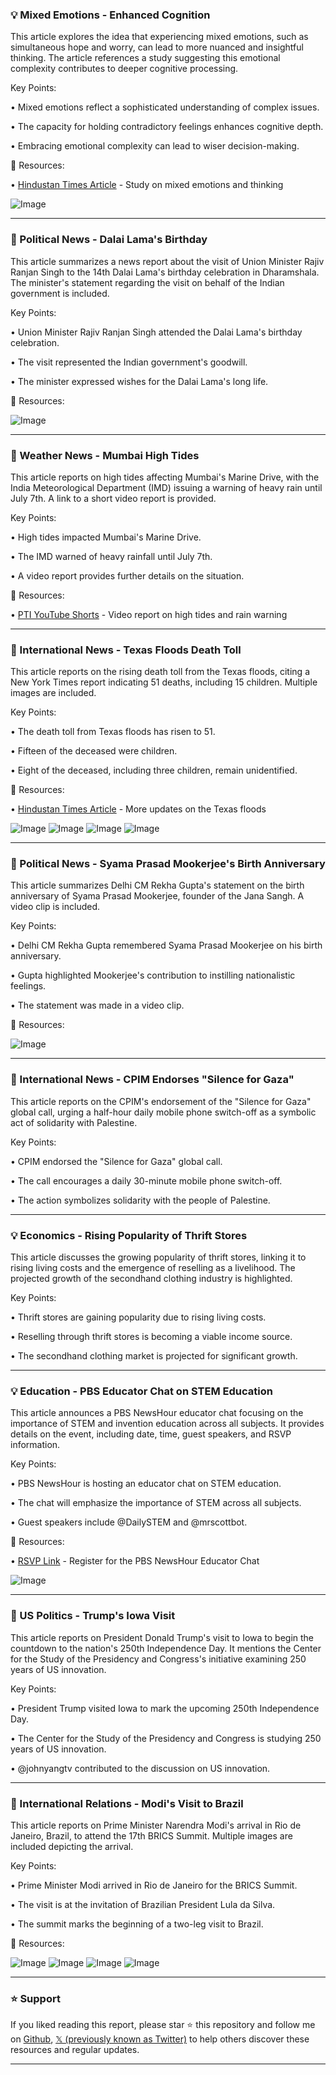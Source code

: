 ### 💡 Mixed Emotions - Enhanced Cognition

This article explores the idea that experiencing mixed emotions, such as simultaneous hope and worry, can lead to more nuanced and insightful thinking.  The article references a study suggesting this emotional complexity contributes to deeper cognitive processing.

Key Points:

• Mixed emotions reflect a sophisticated understanding of complex issues.


• The capacity for holding contradictory feelings enhances cognitive depth.


• Embracing emotional complexity can lead to wiser decision-making.


🔗 Resources:

• [Hindustan Times Article](https://hindustantimes.com/lifestyle/art-culture/can-your-mixed-emotions-make-your-a-better-thinker-new-science-says-it-can-101751699637187.html) - Study on mixed emotions and thinking

![Image](https://pbs.twimg.com/media/GvKJX2laAAEJzPZ?format=jpg&name=small)

---
### 🤖 Political News - Dalai Lama's Birthday

This article summarizes a news report about the visit of Union Minister Rajiv Ranjan Singh to the 14th Dalai Lama's birthday celebration in Dharamshala.  The minister's statement regarding the visit on behalf of the Indian government is included.

Key Points:

• Union Minister Rajiv Ranjan Singh attended the Dalai Lama's birthday celebration.


• The visit represented the Indian government's goodwill.


• The minister expressed wishes for the Dalai Lama's long life.



🔗 Resources:

![Image](https://pbs.twimg.com/amplify_video_thumb/1941748794045157376/img/CjxsKjoAw4huZpt_.jpg)

---
### 🤖 Weather News - Mumbai High Tides

This article reports on high tides affecting Mumbai's Marine Drive, with the India Meteorological Department (IMD) issuing a warning of heavy rain until July 7th.  A link to a short video report is provided.

Key Points:

• High tides impacted Mumbai's Marine Drive.


• The IMD warned of heavy rainfall until July 7th.


• A video report provides further details on the situation.


🔗 Resources:

• [PTI YouTube Shorts](https://youtube.com/shorts/pZ96T9GyaD8) - Video report on high tides and rain warning


---
### 🤖 International News - Texas Floods Death Toll

This article reports on the rising death toll from the Texas floods, citing a New York Times report indicating 51 deaths, including 15 children.  Multiple images are included.


Key Points:

• The death toll from Texas floods has risen to 51.


• Fifteen of the deceased were children.


• Eight of the deceased, including three children, remain unidentified.


🔗 Resources:

• [Hindustan Times Article](https://hindustantimes.com/world-news/us-news/texas-floods-43-dead-rescue-mission-ongoing-trumps-job-cuts-linked-to-delayed-forecast-5-points-101751760433234.html) - More updates on the Texas floods


![Image](https://pbs.twimg.com/media/GvJUd-da8AAxarp?format=jpg&name=360x360)
![Image](https://pbs.twimg.com/media/GvJUd-daoAA7bMf?format=jpg&name=360x360)
![Image](https://pbs.twimg.com/media/GvJUfVeaAAIIDaR?format=jpg&name=360x360)
![Image](https://pbs.twimg.com/media/GvJUfWwWQAAhCg4?format=jpg&name=360x360)

---
### 🤖 Political News - Syama Prasad Mookerjee's Birth Anniversary

This article summarizes Delhi CM Rekha Gupta's statement on the birth anniversary of Syama Prasad Mookerjee, founder of the Jana Sangh.  A video clip is included.

Key Points:

• Delhi CM Rekha Gupta remembered Syama Prasad Mookerjee on his birth anniversary.


• Gupta highlighted Mookerjee's contribution to instilling nationalistic feelings.


• The statement was made in a video clip.


🔗 Resources:

![Image](https://pbs.twimg.com/amplify_video_thumb/1941705552758964224/img/OexUYlsgcfWwq1Q7.jpg)


---
### 🤖 International News - CPIM Endorses "Silence for Gaza"

This article reports on the CPIM's endorsement of the "Silence for Gaza" global call, urging a half-hour daily mobile phone switch-off as a symbolic act of solidarity with Palestine.


Key Points:

• CPIM endorsed the "Silence for Gaza" global call.


• The call encourages a daily 30-minute mobile phone switch-off.


• The action symbolizes solidarity with the people of Palestine.


---
### 💡 Economics - Rising Popularity of Thrift Stores

This article discusses the growing popularity of thrift stores, linking it to rising living costs and the emergence of reselling as a livelihood.  The projected growth of the secondhand clothing industry is highlighted.

Key Points:

• Thrift stores are gaining popularity due to rising living costs.


• Reselling through thrift stores is becoming a viable income source.


• The secondhand clothing market is projected for significant growth.


---
### 💡 Education - PBS Educator Chat on STEM Education

This article announces a PBS NewsHour educator chat focusing on the importance of STEM and invention education across all subjects.  It provides details on the event, including date, time, guest speakers, and RSVP information.


Key Points:

• PBS NewsHour is hosting an educator chat on STEM education.


• The chat will emphasize the importance of STEM across all subjects.


•  Guest speakers include @DailySTEM and @mrscottbot.



🔗 Resources:

• [RSVP Link](https://bit.ly/PBSNewsZoom7-10) - Register for the PBS NewsHour Educator Chat


![Image](https://pbs.twimg.com/media/GvI4_HoXIAAt12b?format=jpg&name=small)

---
### 🤖 US Politics - Trump's Iowa Visit

This article reports on President Donald Trump's visit to Iowa to begin the countdown to the nation's 250th Independence Day. It mentions the Center for the Study of the Presidency and Congress's initiative examining 250 years of US innovation.

Key Points:

• President Trump visited Iowa to mark the upcoming 250th Independence Day.


• The Center for the Study of the Presidency and Congress is studying 250 years of US innovation.


• @johnyangtv contributed to the discussion on US innovation.


---
### 🤖 International Relations - Modi's Visit to Brazil

This article reports on Prime Minister Narendra Modi's arrival in Rio de Janeiro, Brazil, to attend the 17th BRICS Summit.  Multiple images are included depicting the arrival.

Key Points:

• Prime Minister Modi arrived in Rio de Janeiro for the BRICS Summit.


• The visit is at the invitation of Brazilian President Lula da Silva.


• The summit marks the beginning of a two-leg visit to Brazil.


🔗 Resources:


![Image](https://pbs.twimg.com/media/GvIvVjXaAAAJT-w?format=jpg&name=small)
![Image](https://pbs.twimg.com/media/GvIvVsCWgAAkjvb?format=jpg&name=small)
![Image](https://pbs.twimg.com/media/GvIvVmtWsAAC07C?format=jpg&name=small)
![Image](https://pbs.twimg.com/media/GvIvVl4WQAAklVO?format=jpg&name=small)


---

### ⭐️ Support

If you liked reading this report, please star ⭐️ this repository and follow me on [Github](https://github.com/Drix10), [𝕏 (previously known as Twitter)](https://x.com/DRIX_10_) to help others discover these resources and regular updates.

---